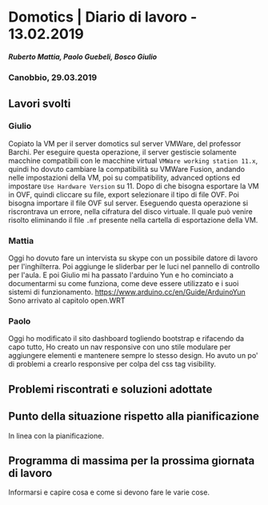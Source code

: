 # Domotics | Diario di lavoro - 13.02.2019

##### Ruberto Mattia, Paolo Guebeli, Bosco Giulio

### Canobbio, 29.03.2019

## Lavori svolti

### Giulio

Copiato la VM per il server domotics sul server VMWare, del professor Barchi.
Per eseguire questa operazione, il server gestiscie solamente macchine compatibili con le macchine
virtual `VMWare working station 11.x`, quindi ho dovuto cambiare la compatibilit&agrave; su VMWare
Fusion, andando nelle impostazioni della VM, poi su compatibility, advanced options ed impostare
`Use Hardware Version` su 11. Dopo di che bisogna esportare la VM in OVF, quindi cliccare su file,
export selezionare il tipo di file OVF.
Poi bisogna importare il file OVF sul server. Eseguendo questa operazione si riscrontrava un errore,
nella cifratura del disco virtuale. Il quale pu&ograve; venire risolto eliminando il file `.mf`
presente nella cartella di esportazione della VM.

### Mattia

Oggi ho dovuto fare un intervista su skype con un possibile datore di lavoro per l'inghilterra.
Poi aggiunge le sliderbar per le luci nel pannello di controllo per l'aula.
E poi Giulio mi ha passato l'arduino Yun e ho cominciato a documentarmi su come funziona, come
deve essere utilizzato e i suoi sistemi di funzionamento.
https://www.arduino.cc/en/Guide/ArduinoYun
Sono arrivato al capitolo open.WRT

### Paolo

Oggi ho modificato il sito dashboard togliendo bootstrap e rifacendo da capo tutto,
Ho creato un nav responsive con uno stile modulare per aggiungere elementi e mantenere
sempre lo stesso design. Ho avuto un po' di problemi a crearlo responsive per colpa del
css tag visibility.


##  Problemi riscontrati e soluzioni adottate


##  Punto della situazione rispetto alla pianificazione
In linea con la pianificazione.


## Programma di massima per la prossima giornata di lavoro
Informarsi e capire cosa e come si devono fare le varie cose.
